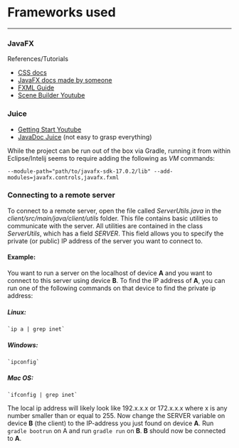 # Frameworks used
<hr/>

### JavaFX

References/Tutorials
<ul>
    <li><a href="https://openjfx.io/javadoc/17/javafx.graphics/javafx/scene/doc-files/cssref.html">CSS docs</a></li>
    <li><a href="https://fxdocs.github.io/docs/html5/#_introduction">JavaFX docs made by someone</a></li>
    <li><a href="https://examples.javacodegeeks.com/desktop-java/javafx/fxml/javafx-fxml-tutorial/">FXML Guide</a></li>
    <li><a href="https://www.youtube.com/watch?v=Z1W4E2d4Yxo">Scene Builder Youtube </a></li>
</ul>

### Juice
<ul>
    <li><a href="https://www.youtube.com/watch?v=wNclLOTxQjk&t=2s">Getting Start Youtube</a></li>
    <li><a href="https://google.github.io/guice/api-docs/4.2/javadoc/index.html?com/google/inject/Binder.html">JavaDoc Juice</a> (not easy to grasp everything)</li>
</ul>


While the project can be run out of the box via Gradle, running it from within Eclipse/Intelij seems to require adding the following as *VM* commands:

    --module-path="path/to/javafx-sdk-17.0.2/lib" --add-modules=javafx.controls,javafx.fxml


### Connecting to a remote server

To connect to a remote server, open the file called _ServerUtils.java_ in the _client/src/main/java/client/utils_ folder. This file contains basic utilities to communicate with the server.
All utilities are contained in the class _ServerUtils_, which has a field _SERVER_. This field allows you to specify the private (or public) IP address of the server you want to connect to.

#### Example:
You want to run a server on the localhost of device **A** and you want to connect to this server using device **B**. To find the IP address of **A**, you can run one of the following commands on that device to find the private ip address:

##### Linux:
    `ip a | grep inet`

##### Windows:
    `ipconfig`

##### Mac OS:
    `ifconfig | grep inet`

The local ip address will likely look like 192.x.x.x or 172.x.x.x where x is any number smaller than or equal to 255.
Now change the SERVER variable on device **B** (the client) to the IP-address you just found on device **A**. Run `gradle bootrun` on A and run `gradle run` on **B**. **B** should now be connected to **A**.
